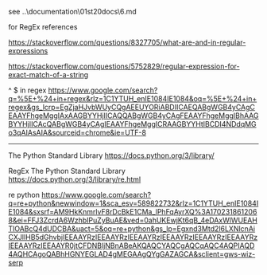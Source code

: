 see
..\documentation\01st20docs\6.md

for RegEx references

https://stackoverflow.com/questions/8327705/what-are-and-in-regular-expressions

https://stackoverflow.com/questions/5752829/regular-expression-for-exact-match-of-a-string

^ $ in regex
https://www.google.com/search?q=%5E+%24+in+regex&rlz=1C1YTUH_enIE1084IE1084&oq=%5E+%24+in+regex&gs_lcrp=EgZjaHJvbWUyCQgAEEUYORiABDIICAEQABgWGB4yCAgCEAAYFhgeMggIAxAAGBYYHjIICAQQABgWGB4yCAgFEAAYFhgeMggIBhAAGBYYHjIICAcQABgWGB4yCAgIEAAYFhgeMggICRAAGBYYHtIBCDI4NDdqMGo3qAIAsAIA&sourceid=chrome&ie=UTF-8

____

The Python Standard Library
https://docs.python.org/3/library/

RegEx
The Python Standard Library
https://docs.python.org/3/library/re.html

re python
https://www.google.com/search?q=re+python&newwindow=1&sca_esv=589822732&rlz=1C1YTUH_enIE1084IE1084&sxsrf=AM9HkKnmrlvF8rDcBkE1CMa_lPhFqAyrXQ%3A1702318612068&ei=FFJ3ZcrdA6WzhbIPuZyBuAE&ved=0ahUKEwjKt6qB_4eDAxWlWUEAHTlOABcQ4dUDCBA&uact=5&oq=re+python&gs_lp=Egxnd3Mtd2l6LXNlcnAiCXJlIHB5dGhvbjIEEAAYRzIEEAAYRzIEEAAYRzIEEAAYRzIEEAAYRzIEEAAYRzIEEAAYRzIEEAAYR0jtCFDNBljNBnABeAKQAQCYAQCgAQCqAQC4AQPIAQD4AQHCAgoQABhHGNYEGLAD4gMEGAAgQYgGAZAGCA&sclient=gws-wiz-serp